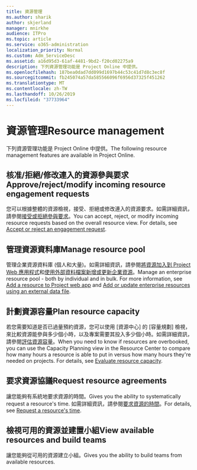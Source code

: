 ```yaml
---
title: 資源管理
ms.author: sharik
author: skjerland
manager: mnirkhe
audience: ITPro
ms.topic: article
ms.service: o365-administration
localization_priority: Normal
ms.custom: Adm_ServiceDesc
ms.assetid: a16d95d3-61af-4481-9bd2-f20cd02275a9
description: 下列資源管理功能是 Project Online 中提供。
ms.openlocfilehash: 187bea0dad7dd099d1697b44c53c41d7d8c3ec8f
ms.sourcegitcommit: fb245074a57da585566096f6956d37325f451262
ms.translationtype: MT
ms.contentlocale: zh-TW
ms.lasthandoff: 10/26/2019
ms.locfileid: "37733964"
---
```

# <a name="resource-management"></a><span data-ttu-id="8d67d-103">資源管理</span><span class="sxs-lookup"><span data-stu-id="8d67d-103">Resource management</span></span>

<span data-ttu-id="8d67d-104">下列資源管理功能是 Project Online 中提供。</span><span class="sxs-lookup"><span data-stu-id="8d67d-104">The following resource management features are available in Project Online.</span></span>
  
## <a name="approverejectmodify-incoming-resource-engagement-requests"></a><span data-ttu-id="8d67d-105">核准/拒絕/修改連入的資源參與要求</span><span class="sxs-lookup"><span data-stu-id="8d67d-105">Approve/reject/modify incoming resource engagement requests</span></span>

<span data-ttu-id="8d67d-p101">您可以根據整體的資源檢視，接受、拒絕或修改連入的資源要求。如需詳細資訊，請參閱[接受或拒絕參與要求](https://go.microsoft.com/fwlink/?LinkID=823659&amp;clcid=0x409)。</span><span class="sxs-lookup"><span data-stu-id="8d67d-p101">You can accept, reject, or modify incoming resource requests based on the overall resource view. For details, see [Accept or reject an engagement request](https://go.microsoft.com/fwlink/?LinkID=823659&amp;clcid=0x409).</span></span>
  
## <a name="manage-resource-pool"></a><span data-ttu-id="8d67d-108">管理資源資料庫</span><span class="sxs-lookup"><span data-stu-id="8d67d-108">Manage resource pool</span></span>

<span data-ttu-id="8d67d-p102">管理企業資源資料庫 (個人和大量)。如需詳細資訊，請參閱[將資源加入到 Project Web 應用程式](https://go.microsoft.com/fwlink/?LinkID=823660&amp;clcid=0x409)和[使用外部資料檔案新增或更新企業資源](https://go.microsoft.com/fwlink/?LinkID=823661&amp;clcid=0x409)。</span><span class="sxs-lookup"><span data-stu-id="8d67d-p102">Manage an enterprise resource pool - both by individual and in bulk. For more information, see [Add a resource to Project web app](https://go.microsoft.com/fwlink/?LinkID=823660&amp;clcid=0x409) and [Add or update enterprise resources using an external data file](https://go.microsoft.com/fwlink/?LinkID=823661&amp;clcid=0x409).</span></span>
  
## <a name="plan-resource-capacity"></a><span data-ttu-id="8d67d-111">計劃資源容量</span><span class="sxs-lookup"><span data-stu-id="8d67d-111">Plan resource capacity</span></span>

<span data-ttu-id="8d67d-p103">若您需要知道是否已過量預約資源，您可以使用 [資源中心] 的 [容量規劃] 檢視，來比較資源能參與多少個小時，以及專案需要其投入多少個小時。如需詳細資訊，請參閱[評估資源容量](https://go.microsoft.com/fwlink/?LinkID=823662&amp;clcid=0x409)。</span><span class="sxs-lookup"><span data-stu-id="8d67d-p103">When you need to know if resources are overbooked, you can use the Capacity Planning view in the Resource Center to compare how many hours a resource is able to put in versus how many hours they're needed on projects. For details, see [Evaluate resource capacity](https://go.microsoft.com/fwlink/?LinkID=823662&amp;clcid=0x409).</span></span>
  
## <a name="request-resource-agreements"></a><span data-ttu-id="8d67d-114">要求資源協議</span><span class="sxs-lookup"><span data-stu-id="8d67d-114">Request resource agreements</span></span>

<span data-ttu-id="8d67d-115">讓您能夠有系統地要求資源的時間。</span><span class="sxs-lookup"><span data-stu-id="8d67d-115">Gives you the ability to systematically request a resource's time.</span></span> <span data-ttu-id="8d67d-116">如需詳細資訊，請參閱[要求資源的時間](https://go.microsoft.com/fwlink/?LinkID=823663&amp;clcid=0x409)。</span><span class="sxs-lookup"><span data-stu-id="8d67d-116">For details, see [Request a resource's time](https://go.microsoft.com/fwlink/?LinkID=823663&amp;clcid=0x409).</span></span>
  
## <a name="view-available-resources-and-build-teams"></a><span data-ttu-id="8d67d-117">檢視可用的資源並建置小組</span><span class="sxs-lookup"><span data-stu-id="8d67d-117">View available resources and build teams</span></span>

<span data-ttu-id="8d67d-118">讓您能夠從可用的資源建立小組。</span><span class="sxs-lookup"><span data-stu-id="8d67d-118">Gives you the ability to build teams from available resources.</span></span>
  
